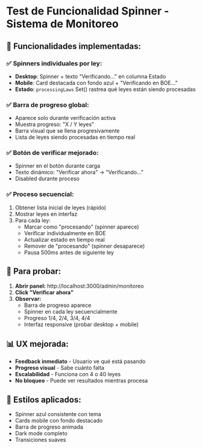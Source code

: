 # Test de Funcionalidad Spinner - Sistema de Monitoreo

## 🎯 Funcionalidades implementadas:

### ✅ **Spinners individuales por ley:**
- **Desktop**: Spinner + texto "Verificando..." en columna Estado
- **Mobile**: Card destacada con fondo azul + "Verificando en BOE..."
- **Estado**: `processingLaws` Set() rastrea qué leyes están siendo procesadas

### ✅ **Barra de progreso global:**
- Aparece solo durante verificación activa
- Muestra progreso: "X / Y leyes"
- Barra visual que se llena progresivamente
- Lista de leyes siendo procesadas en tiempo real

### ✅ **Botón de verificar mejorado:**
- Spinner en el botón durante carga
- Texto dinámico: "Verificar ahora" → "Verificando..."
- Disabled durante proceso

### ✅ **Proceso secuencial:**
1. Obtener lista inicial de leyes (rápido)
2. Mostrar leyes en interfaz
3. Para cada ley:
   - Marcar como "procesando" (spinner aparece)
   - Verificar individualmente en BOE
   - Actualizar estado en tiempo real
   - Remover de "procesando" (spinner desaparece)
   - Pausa 500ms antes de siguiente ley

## 🧪 **Para probar:**

1. **Abrir panel:** http://localhost:3000/admin/monitoreo
2. **Click "Verificar ahora"**
3. **Observar:**
   - Barra de progreso aparece
   - Spinner en cada ley secuencialmente
   - Progreso 1/4, 2/4, 3/4, 4/4
   - Interfaz responsive (probar desktop + mobile)

## 📊 **UX mejorada:**
- **Feedback inmediato** - Usuario ve qué está pasando
- **Progreso visual** - Sabe cuánto falta  
- **Escalabilidad** - Funciona con 4 o 40 leyes
- **No bloqueo** - Puede ver resultados mientras procesa

## 🎨 **Estilos aplicados:**
- Spinner azul consistente con tema
- Cards mobile con fondo destacado
- Barra de progreso animada
- Dark mode completo
- Transiciones suaves